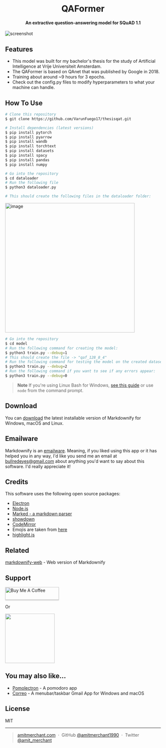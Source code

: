 <h1 align="center">
  <br>
  QAFormer
  <br>
</h1>

<h4 align="center"> An extractive question-answering model for SQuAD 1.1</h4>




![screenshot](https://github.com/VarunFuego17/thesisqat/blob/main/qaf.png)

## Features

* This model was built for my bachelor's thesis for the study of Artificial Intelligence at Vrije Universiteit Amsterdam.
* The QAFormer is based on QAnet that was published by Google in 2018.
* Training about around ~9 hours for 3 epochs.
* Check out the config.py files to modify hyperparameters to what your machine can handle.

## How To Use


```bash
# Clone this repository
$ git clone https://github.com/VarunFuego17/thesisqat.git

# Install dependencies (latest versions)
$ pip install pytorch 
$ pip install pyarrow
$ pip install wandb
$ pip install torchtext
$ pip install datasets
$ pip install spacy
$ pip install pandas
$ pip install numpy

# Go into the repository
$ cd dataloader
# Run the following file
$ python3 dataloader.py

# This should create the following files in the dataloader folder:
```
<img width="419" alt="image" src="https://github.com/VarunFuego17/thesisqat/assets/45126763/997d5ccd-c820-415c-a911-495923ca2404">

```bash
# Go into the repository
$ cd model
# Run the following command for creating the model:
$ python3 train.py --debug=1
# This should create the file -> "qaf_128_8_4"
# Run the following command for testing the model on the created dataset:
$ python3 train.py --debug=2
# Run the following command if you want to see if any errors appear:
$ python3 train.py --debug=0


```

> **Note**
> If you're using Linux Bash for Windows, [see this guide](https://www.howtogeek.com/261575/how-to-run-graphical-linux-desktop-applications-from-windows-10s-bash-shell/) or use `node` from the command prompt.


## Download

You can [download](https://github.com/amitmerchant1990/electron-markdownify/releases/tag/v1.2.0) the latest installable version of Markdownify for Windows, macOS and Linux.

## Emailware

Markdownify is an [emailware](https://en.wiktionary.org/wiki/emailware). Meaning, if you liked using this app or it has helped you in any way, I'd like you send me an email at <bullredeyes@gmail.com> about anything you'd want to say about this software. I'd really appreciate it!

## Credits

This software uses the following open source packages:

- [Electron](http://electron.atom.io/)
- [Node.js](https://nodejs.org/)
- [Marked - a markdown parser](https://github.com/chjj/marked)
- [showdown](http://showdownjs.github.io/showdown/)
- [CodeMirror](http://codemirror.net/)
- Emojis are taken from [here](https://github.com/arvida/emoji-cheat-sheet.com)
- [highlight.js](https://highlightjs.org/)

## Related

[markdownify-web](https://github.com/amitmerchant1990/markdownify-web) - Web version of Markdownify

## Support

<a href="https://www.buymeacoffee.com/5Zn8Xh3l9" target="_blank"><img src="https://www.buymeacoffee.com/assets/img/custom_images/purple_img.png" alt="Buy Me A Coffee" style="height: 41px !important;width: 174px !important;box-shadow: 0px 3px 2px 0px rgba(190, 190, 190, 0.5) !important;-webkit-box-shadow: 0px 3px 2px 0px rgba(190, 190, 190, 0.5) !important;" ></a>

<p>Or</p> 

<a href="https://www.patreon.com/amitmerchant">
	<img src="https://c5.patreon.com/external/logo/become_a_patron_button@2x.png" width="160">
</a>

## You may also like...

- [Pomolectron](https://github.com/amitmerchant1990/pomolectron) - A pomodoro app
- [Correo](https://github.com/amitmerchant1990/correo) - A menubar/taskbar Gmail App for Windows and macOS

## License

MIT

---

> [amitmerchant.com](https://www.amitmerchant.com) &nbsp;&middot;&nbsp;
> GitHub [@amitmerchant1990](https://github.com/amitmerchant1990) &nbsp;&middot;&nbsp;
> Twitter [@amit_merchant](https://twitter.com/amit_merchant)

